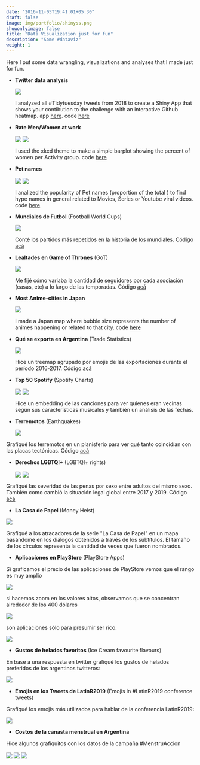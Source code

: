 ```yaml
---
date: "2016-11-05T19:41:01+05:30"
draft: false
image: img/portfolio/shinyss.png
showonlyimage: false
title: "Data Visualization just for fun"
description: "Some #dataviz"
weight: 1
---
```


Here I put some data wrangling, visualizations and analyses that I made just for fun.

- **Twitter data analysis** 

   <img src="/img/portfolio/tidytuesdayapp.png" align="center"/> 
   
   I analyzed all #Tidytuesday tweets from 2018 to create a Shiny App that shows your contibution to the challenge with an interactive Github heatmap. app [here](https://violetr.shinyapps.io/tidytuesdaytweets/). code [here](https://github.com/violetr/tidytuesday/tree/master/code/2019_01_01_shiny)

- **Rate Men/Women at work**

   <img src="/img/portfolio/tidy-women.png" align="center"/>
   
   <img src="/img/portfolio/xkcd-women.png" align="center"/>
   
   I used the xkcd theme to make a simple barplot showing the percent of women per Activity group. code [here](https://github.com/violetr/tidytuesday/blob/master/code/2019-03-05_gender-gap.R)
  
- **Pet names**

   <img src="/img/portfolio/dogs2.png" align="center"/>
   <img src="/img/portfolio/Max.jpg" align="center"/>
   
   I analized the popularity of Pet names (proportion of the total ) to find hype names in general related to Movies, Series or Youtube viral videos. code [here](https://github.com/violetr/tidytuesday/blob/master/code/pets.R)
  
- **Mundiales de Futbol** (Football World Cups)

   <img src="/img/portfolio/mundiales.png" align="center"/>

   Conté los partidos más repetidos en la historia de los mundiales. Código [acá](https://github.com/violetr/tidytuesday/blob/master/code/mundiales.R)
  
  
- **Lealtades en Game of Thrones** (GoT)
   
   <img src="/img/portfolio/datosdem2.gif" align="center"/>
   
   Me fijé cómo variaba la cantidad de seguidores por cada asociación (casas, etc) a lo largo de las temporadas. Código [acá](https://github.com/violetr/tidytuesday/blob/master/code/got.R)
  
- **Most Anime-cities in Japan**

   <img src="/img/portfolio/japan.jpg" align="center"/>
   
   I made a Japan map where bubble size represents the number of animes happening or related to that city. code [here](https://github.com/violetr/tidytuesday/blob/master/code/anime.R)
  
- **Qué se exporta en Argentina** (Trade Statistics)

   <img src="/img/portfolio/treemap3.png" align="center"/>
   
   Hice un treemap agrupado por emojis de las exportaciones durante el período 2016-2017. Código [acá](https://github.com/violetr/tidytuesday/blob/master/code/opentradestats.R)

- **Top 50 Spotify** (Spotify Charts)

   <img src="/img/portfolio/spoty.png" align="center"/>
   
   <img src="/img/portfolio/spoty1.png" align="center"/>
   
   Hice un embedding de las canciones para ver quienes eran vecinas según sus características musicales y también un análisis de las fechas. 
   
- **Terremotos** (Earthquakes)

   <img src="/img/portfolio/mapa_terremotos.png" align="center"/>
   
Grafiqué los terremotos en un planisferio para ver qué tanto coincidían con las placas tectónicas. Código  [acá](https://github.com/violetr/tidytuesday/blob/master/code/terremotos.R)

- **Derechos LGBTQI+** (LGBTQI+ rights)

   <img src="/img/portfolio/penas.png" align="center"/>
   
   <img src="/img/portfolio/cambios.png" align="center"/>
   
Grafiqué las severidad de las penas por sexo entre adultos del mismo sexo. También como cambió la situación legal global entre 2017 y 2019. Código  [acá](https://github.com/violetr/tidytuesday/blob/master/code/lgbt_ana.R)


- **La Casa de Papel** (Money Heist)

<img src="/img/portfolio/mapa_casapapel_3.png" align="center"/>

Grafiqué a los atracadores de la serie "La Casa de Papel" en un mapa basándome en los diálogos obtenidos a través de los subtítulos. El tamaño de los círculos representa la cantidad de veces que fueron nombrados.


- **Aplicaciones en PlayStore** (PlayStore Apps)

Si graficamos el precio de las aplicaciones de PlayStore vemos que el rango es muy amplio 

<img src="/img/portfolio/apps_precio.png" align="center"/>

si hacemos zoom en los valores altos, observamos que se concentran alrededor de los 400 dólares

<img src="/img/portfolio/apps_precio_zoom.png" align="center"/>

son aplicaciones sólo para presumir ser rico:

<img src="/img/portfolio/imrich.png" align="center"/>



- **Gustos de helados favoritos** (Ice Cream favourite flavours)

En base a una respuesta en twitter grafiqué los gustos de helados preferidos de los argentinos twitteros:

<img src="/img/portfolio/helados_arg.png" align="center"/>



- **Emojis en los Tweets de LatinR2019** (Emojis in #LatinR2019 conference tweets)

Grafiqué los emojis más utilizados para hablar de la conferencia LatinR2019:

<img src="/img/portfolio/emojis.png" align="center"/>


- **Costos de la canasta menstrual en Argentina**

Hice algunos grafiquitos con los datos de la campaña #MenstruAccion

<img src="/img/portfolio/porprov.png" align="center"/>
<img src="/img/portfolio/jitter.png" align="center"/>
<img src="/img/portfolio/pormarca.png" align="center"/>
